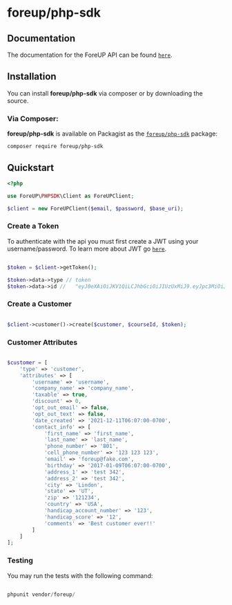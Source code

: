 # foreup/php-sdk

## Documentation

The documentation for the ForeUP API can be found [`here`](https://foreup.docs.apiary.io/).

## Installation

You can install **foreup/php-sdk** via composer or by downloading the source.

### Via Composer:

**foreup/php-sdk** is available on Packagist as the
[`foreup/php-sdk`](https://packagist.org/packages/foreup/php-sdk) package:

```
composer require foreup/php-sdk
```

## Quickstart

```php
<?php

use ForeUP\PHPSDK\Client as ForeUPClient;

$client = new ForeUPClient($email, $password, $base_uri);
```

### Create a Token

To authenticate with the api you must first create a JWT using your username/password. To learn more about JWT go [`here`](https://jwt.io/).

```php

$token = $client->getToken();

$token->data->type // token
$token->data->id //   "eyJ0eXAiOiJKV1QiLCJhbGciOiJIUzUxMiJ9.eyJpc3MiOiJmb3JldXBzb2Z0d2FyZS5jb20iLCJhdWQiOiJmb3JldXBzb2Z0d2FyZS5jb20iLCJpYXQiOjE0NzQ5MjI5MzgsImV4cCI6MTQ3NzUxNDkzOCwibGV2ZWwiOjAsImNpZCI6MCwiZW1wbG95ZWUiOmZhbHNlLCJ1aWQiOjY0ODI3Mjh9.go-Bf_6X8qByMu9JblewsmQt1dsqOu_70z6IlYYaZgGbsvjf9uQI0-RFSEivALntv0HF6-6WN9T5FxLpGyxcNA",
```

### Create a Customer

```php

$client->customer()->create($customer, $courseId, $token);
```

### Customer Attributes

```php

$customer = [
    'type' => 'customer',
    'attributes' => [
        'username' => 'username',
        'company_name' => 'company_name',
        'taxable' => true,
        'discount' => 0,
        'opt_out_email' => false,
        'opt_out_text' => false,
        'date_created' => '2021-12-11T06:07:00-0700',
        'contact_info' => [
            'first_name' => 'first_name',
            'last_name' => 'last_name',
            'phone_number' => '801',
            'cell_phone_number' => '123 123 123',
            'email' => 'foreup@fake.com',
            'birthday' => '2017-01-09T06:07:00-0700',
            'address_1' => 'test 342',
            'address_2' => 'test 342',
            'city' => 'Lindon',
            'state' => 'UT',
            'zip' => '121234',
            'country' => 'USA',
            'handicap_account_number' => '123',
            'handicap_score' => '12',
            'comments' => 'Best customer ever!!'
        ]
    ]
];
```

### Testing

You may run the tests with the following command:

```php

phpunit vendor/foreup/
```